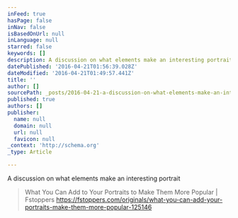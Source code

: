 ```yaml
---
inFeed: true
hasPage: false
inNav: false
isBasedOnUrl: null
inLanguage: null
starred: false
keywords: []
description: A discussion on what elements make an interesting portrait
datePublished: '2016-04-21T01:56:39.028Z'
dateModified: '2016-04-21T01:49:57.441Z'
title: ''
author: []
sourcePath: _posts/2016-04-21-a-discussion-on-what-elements-make-an-interesting-portrait.md
published: true
authors: []
publisher:
  name: null
  domain: null
  url: null
  favicon: null
_context: 'http://schema.org'
_type: Article

---
```

A discussion on what elements make an interesting portrait

> What You Can Add to Your Portraits to Make Them More Popular | Fstoppers https://fstoppers.com/originals/what-you-can-add-your-portraits-make-them-more-popular-125146